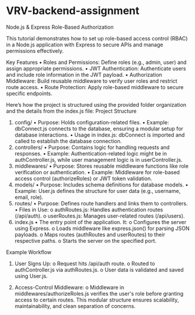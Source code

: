 # VRV-backend-assignment

Node.js & Express Role-Based Authorization

This tutorial demonstrates how to set up role-based access control (RBAC) in a Node.js application with Express to secure APIs and manage permissions effectively.


Key Features
•	Roles and Permissions: Define roles (e.g., admin, user) and assign appropriate permissions.
•	JWT Authentication: Authenticate users and include role information in the JWT payload.
•	Authorization Middleware: Build reusable middleware to verify user roles and restrict route access.
•	Route Protection: Apply role-based middleware to secure specific endpoints.

Here’s how the project is structured using the provided folder organization and the details from the index.js file:
Project Structure
1. config/
•	Purpose: Holds configuration-related files.
•	Example: dbConnect.js connects to the database, ensuring a modular setup for database interactions.
•	Usage in index.js: dbConnect is imported and called to establish the database connection.
2. controllers/
•	Purpose: Contains logic for handling requests and responses.
•	Example: Authentication-related logic might be in authController.js, while user management logic is in userController.js.
3. middlewares/
•	Purpose: Stores reusable middleware functions like role verification or authentication.
•	Example: Middleware for role-based access control (authorizeRoles) or JWT token validation.
4. models/
•	Purpose: Includes schema definitions for database models.
•	Example: User.js defines the structure for user data (e.g., username, email, role).
5. routes/
•	Purpose: Defines route handlers and links them to controllers.
•	Files in Use: 
o	authRoutes.js: Handles authentication routes (/api/auth).
o	userRoutes.js: Manages user-related routes (/api/users).
6. index.js
•	The entry point of the application. It: 
o	Configures the server using Express.
o	Loads middleware like express.json() for parsing JSON payloads.
o	Maps routes (authRoutes and userRoutes) to their respective paths.
o	Starts the server on the specified port.


Example Workflow

1.	User Signs Up:
o	Request hits /api/auth route.
o	Routed to authController.js via authRoutes.js.
o	User data is validated and saved using User.js.

3.	Access-Control Middleware:
o	Middleware in middlewares/authorizeRoles.js verifies the user's role before granting access to certain routes.
This modular structure ensures scalability, maintainability, and clean separation of concerns.

